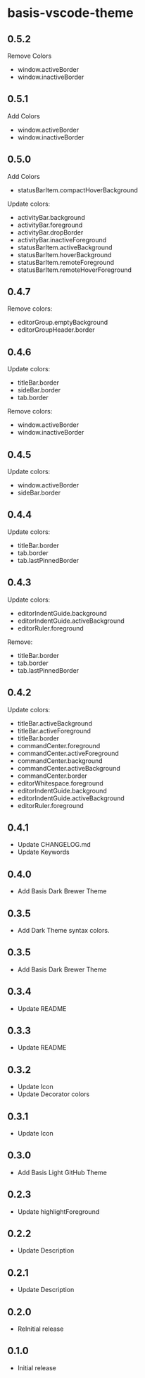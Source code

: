 # basis-vscode-theme

## 0.5.2
Remove Colors
- window.activeBorder
- window.inactiveBorder

## 0.5.1
Add Colors
- window.activeBorder
- window.inactiveBorder

## 0.5.0
Add Colors
- statusBarItem.compactHoverBackground

Update colors:
- activityBar.background
- activityBar.foreground
- activityBar.dropBorder
- activityBar.inactiveForeground
- statusBarItem.activeBackground
- statusBarItem.hoverBackground
- statusBarItem.remoteForeground
- statusBarItem.remoteHoverForeground

## 0.4.7
Remove colors:
- editorGroup.emptyBackground
- editorGroupHeader.border

## 0.4.6
Update colors:
- titleBar.border
- sideBar.border
- tab.border

Remove colors:
- window.activeBorder
- window.inactiveBorder

## 0.4.5
Update colors:
- window.activeBorder
- sideBar.border

## 0.4.4
Update colors:
- titleBar.border
- tab.border
- tab.lastPinnedBorder

## 0.4.3
Update colors:
- editorIndentGuide.background
- editorIndentGuide.activeBackground
- editorRuler.foreground

Remove:
- titleBar.border
- tab.border
- tab.lastPinnedBorder

## 0.4.2
Update colors:
- titleBar.activeBackground
- titleBar.activeForeground
- titleBar.border
- commandCenter.foreground
- commandCenter.activeForeground
- commandCenter.background
- commandCenter.activeBackground
- commandCenter.border
- editorWhitespace.foreground
- editorIndentGuide.background
- editorIndentGuide.activeBackground
- editorRuler.foreground

## 0.4.1
- Update CHANGELOG.md
- Update Keywords

## 0.4.0
- Add Basis Dark Brewer Theme

## 0.3.5
- Add Dark Theme syntax colors.

## 0.3.5
- Add Basis Dark Brewer Theme

## 0.3.4
- Update README

## 0.3.3
- Update README

## 0.3.2
- Update Icon
- Update Decorator colors

## 0.3.1
- Update Icon

## 0.3.0
- Add Basis Light GitHub Theme

## 0.2.3
- Update highlightForeground

## 0.2.2
- Update Description

## 0.2.1
- Update Description

## 0.2.0
- ReInitial release

## 0.1.0
- Initial release
